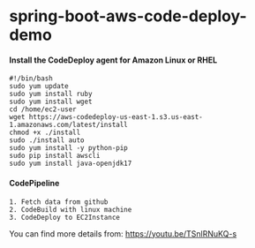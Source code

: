 # spring-boot-aws-code-deploy-demo

#### Install the CodeDeploy agent for Amazon Linux or RHEL
```
#!/bin/bash
sudo yum update
sudo yum install ruby
sudo yum install wget
cd /home/ec2-user
wget https://aws-codedeploy-us-east-1.s3.us-east-1.amazonaws.com/latest/install
chmod +x ./install
sudo ./install auto
sudo yum install -y python-pip
sudo pip install awscli
sudo yum install java-openjdk17
```

#### CodePipeline
```
1. Fetch data from github
2. CodeBuild with linux machine
3. CodeDeploy to EC2Instance
```

You can find more details from: https://youtu.be/TSnlRNuKQ-s
